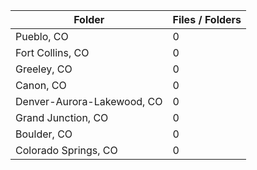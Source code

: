 | Folder                     |   Files / Folders |
|----------------------------|-------------------|
| Pueblo, CO                 |                 0 |
| Fort Collins, CO           |                 0 |
| Greeley, CO                |                 0 |
| Canon, CO                  |                 0 |
| Denver-Aurora-Lakewood, CO |                 0 |
| Grand Junction, CO         |                 0 |
| Boulder, CO                |                 0 |
| Colorado Springs, CO       |                 0 |